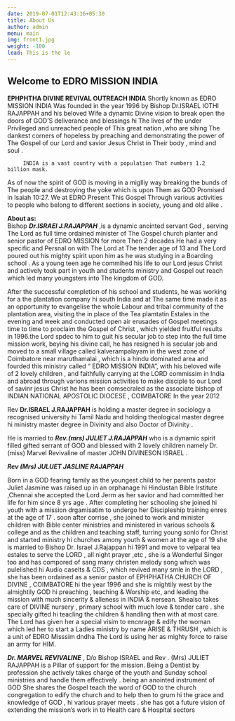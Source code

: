 ```yaml
---
date: 2019-07-01T12:43:16+05:30
title: About Us
author: admin
menu: main
img: front1.jpg
weight: -100
lead: This is the le
---
```

Welcome to EDRO MISSION INDIA
----------------

**EPHPHTHA DIVINE REVIVAL OUTREACH INDIA** Shortly known as EDRO MISSION INDIA
  Was founded in the year 1996 by  Bishop Dr.ISRAEL IOTHI RAJAPPAH and his beloved Wife a dynamic Divine vision to break open the doors of GOD’S deliverance and  blessings hi The lives of the under Privileged and unreached people of This great nation ,who are sihing  The dankest corners of hopeless by preaching and demonstrating the power of The Gospel of our Lord and savior Jesus Christ in Their body , mind and soul .
  
  
         INDIA is a vast country with a population That numbers 1.2 billion mask.
		 
		 
As of now the spirit of GOD is moving in a miglliy way breaking the bunds of The people and destroying the yoke which is upon Them as GOD Promised in Isaiah 10:27. We at EDRO Present This Gospel Through various activities to people who belong to different sections in society, young and old alike .


**About as:**  
   Bishop ***Dr.ISRAEl   J.RAJAPPAH*** ,is a dynamic anointed servant God  , serving The  Lord as full time ordained minister of The Gospel church planter and senior pastor of EDRO MISSION for more Then 2 decades  He had a very specific and Persnal  on with The Lord at The tender age of 13 and The Lord poured out his mighty spirit upon him as he was studying in a Boarding  school . As a young teen age he commihed   his life to our Lord jesus Christ and actively took part in  youth and students ministry and Gospel out reach which led many youngsters into The kingdom of GOD.
   
   
   After the successful completion of his school and students, he was working for a the plantation  company hi south India and at The same time made  it as an opportunity to evangelise the whole  Labour and  tribal community of the plantation area, visiting the in place of the Tea plamtatin Estales  in the evening and week  and conducted open air erusades of Gospel meetings time to time to proclaim the Gospel of Christ , which yielded fruitful results in 1996.the Lord spdec to him to guit his secular job  to step into the full time mission work, beying  his divine call, he has resigned h  is secular job and moved to a small  village called kalverampalayam  in the west zone of Coimbatore near maruthamalai  , which is a hindu dominated area and fourded  this ministry called “ EDRO MISSION INDIA”, with his beloved wife of 2 lovely children , and faithfully carrying at the LORD commissim  in India and abroad through varions mission activities to make disciple to our Lord of savinr  jesus Christ he has been comsecraled as the associate bishop of INDIAN NATIONAL  APOSTOLIC  DIOCESE , COIMBATORE In the  year 2012 
   

Rev **Dr.ISRAEL J.RAJAPPAH**  is holding a master degree in sociology a recognised university hi Tamil Nadu  and holding theological master degree hi ministry master degree in Divinity and also Doctor of Divinity .


He is married to ***Rev.(mrs) JULIET  J.RAJAPPAH*** who is a dynamic spirit filled gifted serrant of GOD and blessed with 2 lovely children namely Dr.(miss) Marvel Revivaline of master JOHN DIVINESON ISRAEL .

   ***Rev (Mrs) JULUET JASLINE RAJAPPAH***
  
  Born in a GOD fearing family as the youngest child to her parents pastor Juliet Jasmine was raised up in an orphanage hi Hindustan Bible Irstitute ,Chennai she accepted the Lord Jerm as her savior and had committed her life for him since 8 yrs age . After completing her schooling she joined hi youth with a mission drgamisatim to undergo her Discipleship training enres at the age of 17 . soon after corrise , she joined to work and minister  children with Bible center ministries and ministered in various schools & college and as the children and teaching staff, turring young sonlo for Christ and started ministry hi churches amony youth  & women at the age of 19 she is married to Bishop Dr. Israel  J.Rajappan hi 1991 and move to velparai tea estales to serve the LORD , all night prayer ,etc , she is a Wonderful  Singer too and has compored of sang many christen melody song which was pulelished hi Audio caselts & CDS , which revived many smle in the LORD , she has been ordained as a senior pastor of EPHPHATHA CHURCH OF DIVINE , COIMBATORE hi the year 1996 and she is mightily west by the almightily GOD hi preaching , teaching & Worship etc, and leading the  mission with much sincerity & alleness in INDIA & nersean. Shealso takes care of DIVINE nursery , primary school with much love & tender care . she specially gifted hi teacling  the children & handling then with at most care. The Lord has given her a special visim to encnrage & edify the woman which led her to start a Ladies ministry by name ARISE & THRUSH , which is a unit of EDRO Misssim dndha The Lord is using her as mighty force to raise an army for HIM.

***Dr. MARVEL REVIVALINE*** , D/o Bishop ISRAEL and Rev . (Mrs) JULIET RAJAPPAH is a Pillar of support for the mission. Being a Dentist by  profession she actively takes charge of the youth and Sunday school ministries and handle them effectively . being  an anointed instrument of GOD She shares the Gospel teach the word of GOD to the church congregation to edify the church and to help then to grum hi the grace and knowledge  of GOD , hi various prayer meets . she has got a future vision of extending the mission’s work in to Health care & Hospital sectors
